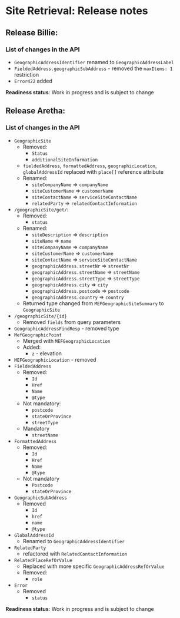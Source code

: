 # Site Retrieval: Release notes

## Release Billie:

### List of changes in the API

- `GeographicAddressIdentifier` renamed to `GeographicAddressLabel`
- `FieldedAddress.geographicSubAddress` - removed the `maxItems: 1` restriction
- `Error422` added

**Readiness status**: Work in progress and is subject to change

## Release Aretha:

### List of changes in the API

- `GeographicSite`
  - Removed: 
    - `Status`
    - `additionalSiteInformation`
  - `fieldedAddress`, `formattedAddress`, `geographicLocation`, `globalAddressId` replaced with `place[]` reference attribute
  - Renamed:
    - `siteCompanyName` => `companyName`
    - `siteCustomerName` => `customerName`
    - `siteContactName` => `serviceSiteContactName`
    - `relatedParty` => `relatedContactInformation`
- `/geographicSite/get/`:
  - Removed:
    - `status`
  - Renamed:
    - `siteDescription` => `description`
    - `siteName` => `name`
    - `siteCompanyName` => `companyName`
    - `siteCustomerName` => `customerName`
    - `siteContactName` => `serviceSiteContactName`
    - `geographicAddress.streetNr` => `streetNr`
    - `geographicAddress.streetName` => `streetName`
    - `geographicAddress.streetType` => `streetType`
    - `geographicAddress.city` => `city`
    - `geographicAddress.postcode` => `postcode`
    - `geographicAddress.country` => `country`
  - Returned type changed from `MEFGeographicSiteSummary` to `GeographicSite`
- `/geographicSite/{id}`
  - Removed `fields` from query parameters
- `GeographicAddressFindResp` - removed type
- `MefGeographicPoint`
  - Merged with `MEFGeographicLocation`
  - Added:
    - `z` - elevation
- `MEFGeographicLocation` - removed
- `FieldedAddress`
  - Removed:
    - `Id`
    - `Href`
    - `Name`
    - `@type`
  - Not mandatory:
    - `postcode`
    - `stateOrProvince`
    - `streetType`
  - Mandatory
    - `streetName`
- `FormattedAddress`
  - Removed:
    - `Id`
    - `Href`
    - `Name`
    - `@type`
  - Not mandatory
    - `Postcode`
    - `stateOrProvince`
- `GeographicSubAddress`
  - Removed
    - `Id`
    - `href`
    - `name`
    - `@type`
- `GlobalAddressId`
  - Renamed to `GeographicAddressIdentifier`
- `RelatedParty`
  - refactored with `RelatedContactInformation`
- `RelatedPlaceRefOrValue`
  - Replaced with more specific `GeographicAddressRefOrValue`
  - Removed:
    - `role`
- `Error`
  - Removed
    - `status`

**Readiness status**: Work in progress and is subject to change
